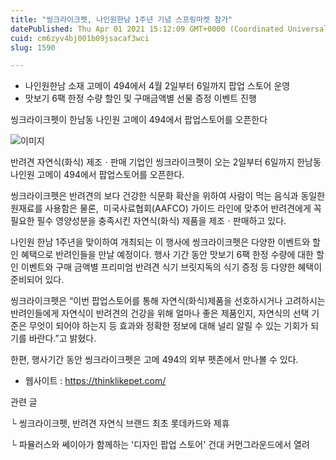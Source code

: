 ```yaml
---
title: "씽크라이크펫, 나인원한남 1주년 기념 스프링마켓 참가"
datePublished: Thu Apr 01 2021 15:12:09 GMT+0000 (Coordinated Universal Time)
cuid: cm6zyv4bj001b09jsacaf3wci
slug: 1590

---
```



- 나인원한남 소재 고메이 494에서 4월 2일부터 6일까지 팝업 스토어 운영
- 맛보기 6팩 한정 수량 할인 및 구매금액별 선물 증정 이벤트 진행

씽크라이크펫이 한남동 나인원 고메이 494에서 팝업스토어를 오픈한다

![이미지](https://cdn.hashnode.com/res/hashnode/image/upload/v1739247177843/d451095e-1374-4faf-99c0-198572abec23.jpeg)

반려견 자연식(화식) 제조ㆍ판매 기업인 씽크라이크펫이 오는 2일부터 6일까지 한남동 나인원 고메이 494에서 팝업스토어를 오픈한다.

씽크라이크펫은 반려견의 보다 건강한 식문화 확산을 위하여 사람이 먹는 음식과 동일한 원재료를 사용함은 물론,  미국사료협회(AAFCO) 가이드 라인에 맞추어 반려견에게 꼭 필요한 필수 영양성분을 충족시킨 자연식(화식) 제품을 제조ㆍ판매하고 있다.

나인원 한남 1주년을 맞이하여 개최되는 이 행사에 씽크라이크펫은 다양한 이벤트와 할인 혜택으로 반려인들을 만날 예정이다. 행사 기간 동안 맛보기 6팩 한정 수량에 대한 할인 이벤트와 구매 금액별 프리미엄 반려견 식기 브릿지독의 식기 증정 등 다양한 혜택이 준비되어 있다.

씽크라이크펫은 “이번 팝업스토어를 통해 자연식(화식)제품을 선호하시거나 고려하시는 반려인들에게 자연식이 반려견의 건강을 위해 얼마나 좋은 제품인지, 자연식의 선택 기준은 무엇이 되어야 하는지 등 효과와 정확한 정보에 대해 널리 알릴 수 있는 기회가 되기를 바란다.”고 밝혔다.

한편, 행사기간 동안 씽크라이크펫은 고메 494의 외부 펫존에서 만나볼 수 있다.

- 웹사이트 : https://thinklikepet.com/

관련 글

└ 씽크라이크펫, 반려견 자연식 브랜드 최초 롯데카드와 제휴

└ 파뮬러스와 쎄이아가 함께하는 '디자인 팝업 스토어' 건대 커먼그라운드에서 열려
